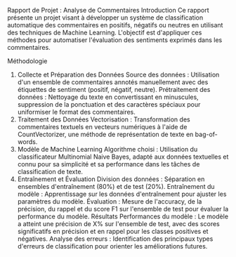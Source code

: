 Rapport de Projet : Analyse de Commentaires
Introduction
Ce rapport présente un projet visant à développer un système de classification automatique des commentaires en positifs, négatifs ou neutres en utilisant des techniques de Machine Learning. 
L'objectif est d'appliquer ces méthodes pour automatiser l'évaluation des sentiments exprimés dans les commentaires.

Méthodologie
1. Collecte et Préparation des Données
Source des données : Utilisation d'un ensemble de commentaires annotés manuellement avec des étiquettes de sentiment (positif, négatif, neutre).
Prétraitement des données : Nettoyage du texte en convertissant en minuscules, suppression de la ponctuation et des caractères spéciaux pour uniformiser le format des commentaires.
2. Traitement des Données
Vectorisation : Transformation des commentaires textuels en vecteurs numériques à l'aide de CountVectorizer, une méthode de représentation de texte en bag-of-words.
3. Modèle de Machine Learning
Algorithme choisi : Utilisation du classificateur Multinomial Naive Bayes, adapté aux données textuelles et connu pour sa simplicité et sa performance dans les tâches de classification de texte.
4. Entraînement et Évaluation
Division des données : Séparation en ensembles d'entraînement (80%) et de test (20%).
Entraînement du modèle : Apprentissage sur les données d'entraînement pour ajuster les paramètres du modèle.
Évaluation : Mesure de l'accuracy, de la précision, du rappel et du score F1 sur l'ensemble de test pour évaluer la performance du modèle.
Résultats
Performances du modèle : Le modèle a atteint une précision de X% sur l'ensemble de test, avec des scores significatifs en précision et en rappel pour les classes positives et négatives.
Analyse des erreurs : Identification des principaux types d'erreurs de classification pour orienter les améliorations futures.
